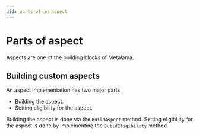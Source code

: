 ```yaml
---
uid: parts-of-an-aspect
---
```

# Parts of aspect 


Aspects are one of the building blocks of Metalama. 

## Building custom aspects
An aspect implementation has two major parts. 

* Building the aspect. 
* Setting eligibility for the aspect.

Building the aspect is done via the `BuildAspect` method. Setting eligibility for the aspect is done by implementing the `BuildEligibility` method. 
